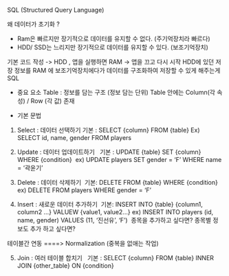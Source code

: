 SQL (Structured Query Language)

왜 데이터가 초기화 ?
- Ram은 빠르지만 장기적으로 데이터를 유지할 수 없다. (주기억장치라 빠르다) 
- HDD/ SSD는 느리지만 장기적으로 데이터를 유지할 수 있다. (보조기억장치)

 기본 코드 작성 -> HDD ,  앱을 실행하면 RAM -> 앱을 끄고 다시 시작
 HDD에 있던 저장 정보를 RAM 에 보조기억장치에다가 데이터를 구조화하여 저장할 수 있게 해주는게 SQL

* 중요 요소 
Table : 정보를 담는 구조 (정보 담는 단위)
Table 안에는 Column(각 속성) / Row (각 값) 존재

* 기본 문법 
1. Select : 데이터 선택하기 
기본 : SELECT {column} FROM {table}
Ex) SELECT id, name, gender FROM players

2. Update : 데이터 업데이트하기  
기본 : UPDATE {table} SET {column} WHERE {condition}
 ex) UPDATE players SET gender = ‘F’ WHERE name = ‘곽윤기’ 

3.  Delete : 데이터 삭제하기
 기본: DELETE FROM {table} WHERE {condition}
 ex) DELETE FROM players WHERE gender = ‘F’ 

4.  Insert : 새로운 데이터 추가하기  기본: INSERT INTO {table} {column1, column2 …} VALUEW {value1, value2…} ex) INSERT INTO players (id, name, gender) VALUES (11, ‘진선유’, ‘F’) 
종목을 추가하고 싶다면? 
종목별 정보도 추가 하고 싶다면? 

테이블간 연동 ====> Normalization (중복을 없애는 작업)

 5. Join : 여러 테이블 합치기   
기본 : SELECT {column} FROM {table} INNER JOIN {other_table} ON {condition}


